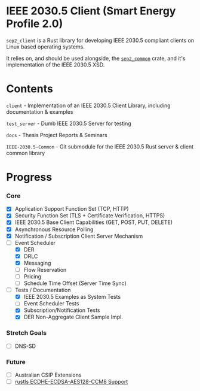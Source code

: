 # IEEE 2030.5 Client (Smart Energy Profile 2.0)

`sep2_client` is a Rust library for developing IEEE 2030.5 compliant clients on Linux based operating systems.

It relies on, and should be used alongside, the [`sep2_common`](https://github.com/ethanndickson/IEEE-2030.5-Common) crate, and it's implementation of the IEEE 2030.5 XSD.

# Contents

`client` - Implementation of an IEEE 2030.5 Client Library, including documentation & examples

`test_server` - Dumb IEEE 2030.5 Server for testing

`docs` - Thesis Project Reports & Seminars

`IEEE-2030.5-Common` - Git submodule for the IEEE 2030.5 Rust server & client common library

# Progress
### Core
- [x] Application Support Function Set (TCP, HTTP)
- [x] Security Function Set (TLS + Certificate Verification, HTTPS)
- [x] IEEE 2030.5 Base Client Capabilities (GET, POST, PUT, DELETE) 
- [x] Asynchronous Resource Polling
- [x] Notification / Subscription Client Server Mechanism
- [ ] Event Scheduler
  - [x] DER
  - [x] DRLC
  - [x] Messaging
  - [ ] Flow Reservation
  - [ ] Pricing
  - [ ] Schedule Time Offset (Server Time Sync)
- [ ] Tests / Documentation
  - [x] IEEE 2030.5 Examples as System Tests
  - [ ] Event Scheduler Tests
  - [x] Subscription/Notification Tests
  - [x] DER Non-Aggregate Client Sample Impl.
### Stretch Goals
- [ ] DNS-SD
### Future
- [ ] Australian CSIP Extensions
- [ ] [rustls ECDHE-ECDSA-AES128-CCM8 Support](https://github.com/rustls/rustls/issues/1034)